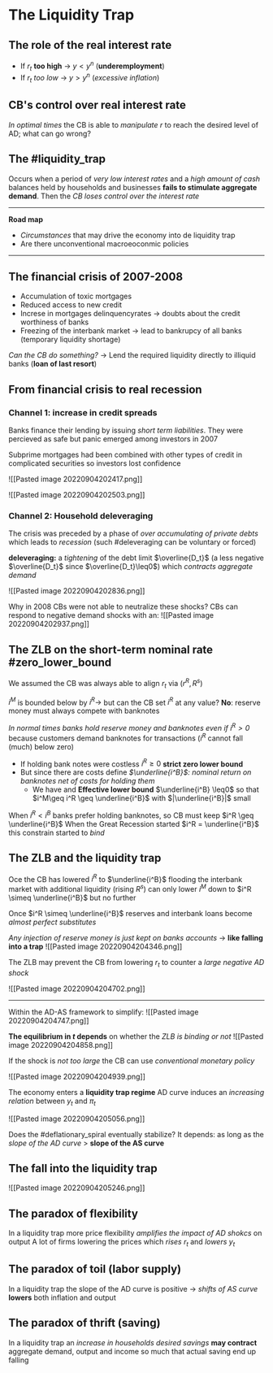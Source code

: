 # The Liquidity Trap
## The role of the real interest rate

- If $r_t$ **too high** $\rightarrow$ $y<y^n$ (**underemployment**)
- If $r_t$ *too low* $\rightarrow$ $y>y^n$ (*excessive inflation*)

## CB's control over real interest rate
*In optimal times* the CB is able to *manipulate $r$* to reach the desired level of AD; what can go wrong?

## The #liquidity_trap
Occurs when a period of *very low interest rates* and a *high amount of cash* balances held by households and businesses **fails to stimulate aggregate demand**. Then the *CB loses control over the interest rate*

---
**Road map**
- *Circumstances* that may drive the economy into de liquidity trap
- Are there unconventional macroeoconmic policies

---

## The financial crisis of 2007-2008

- Accumulation of toxic mortgages
- Reduced access to new credit
- Increse in mortgages delinquencyrates $\rightarrow$ doubts about the credit worthiness of banks
- Freezing of the interbank market $\rightarrow$ lead to bankrupcy of all banks (temporary liquidity shortage)

*Can the CB do something?* $\rightarrow$ Lend the required liquidity directly to illiquid banks (**loan of last resort**)

## From financial crisis to real recession

### Channel 1: increase in credit spreads
Banks finance their lending by issuing *short term liabilities*. They were percieved as safe but panic emerged among investors in 2007

Subprime mortgages had been combined with other types of credit in complicated securities so investors lost confidence

![[Pasted image 20220904202417.png]]

![[Pasted image 20220904202503.png]]

### Channel 2: Household deleveraging
The crisis was preceded by a phase of *over accumulating of private debts* which leads to *recession* (such #deleveraging can be voluntary or forced)

**deleveraging:** a *tightening* of the debt limit $\overline{D_t}$  (a less negative $\overline{D_t}$ since $\overline{D_t}\leq0$) which *contracts aggregate demand*

![[Pasted image 20220904202836.png]]

Why in 2008 CBs were not able to neutralize these shocks? CBs can respond to negative demand shocks with an:
![[Pasted image 20220904202937.png]]


## The ZLB on the short-term nominal rate #zero_lower_bound

We assumed the CB was always able to align $r_t$ via ($r^R, R^s$)

$i^M$ is bounded below by $i^R\rightarrow$ but can the CB set $i^R$ at any value? **No**: reserve money must always compete with banknotes

*In normal times banks hold reserve money and banknotes even if $i^R>0$* because customers demand banknotes for transactions ($i^R$ cannot fall (much) below zero)
- If holding bank notes were costless $i^R\geq0$ **strict zero lower bound**
-  But since there are costs define *$\underline{i^B}$: nominal return on banknotes net of costs for holding them*
	- We have and **Effective lower bound** $\underline{i^B} \leq0$ so that $i^M\geq i^R \geq \underline{i^B}$ with $|\underline{i^B}|$ small

When $i^R < i^B$ banks prefer holding banknotes, so CB must keep $i^R \geq \underline{i^B}$ 
When the Great Recession started $i^R = \underline{i^B}$ this constrain started to *bind*

## The ZLB and the liquidity trap
Oce the CB has lowered $i^R$ to $\underline{i^B}$ flooding the interbank market with additional liquidity (rising $R^s$) can only lower $i^M$ down to $i^R \simeq \underline{i^B}$ but no further

Once $i^R \simeq \underline{i^B}$ reserves and interbank loans become *almost perfect substitutes*

*Any injection of reserve money is just kept on banks accounts* $\rightarrow$ **like falling into a trap**
![[Pasted image 20220904204346.png]]

The ZLB may prevent the CB from lowering $r_t$ to counter a *large negative AD shock*

![[Pasted image 20220904204702.png]]

---
Within the AD-AS framework to simplify:
![[Pasted image 20220904204747.png]]

**The equilibrium in $t$ depends** on whether the *ZLB is binding or not*
![[Pasted image 20220904204858.png]]

If the shock is *not too large* the CB can use *conventional monetary policy*

![[Pasted image 20220904204939.png]]

The economy enters a **liquidity trap regime**
AD curve induces an *increasing relation* between $y_t$ and $\pi_t$ 

![[Pasted image 20220904205056.png]]

Does the #deflationary_spiral eventually stabilize? It depends: as long as the *slope of the AD curve* $>$ **slope of the AS curve**

## The fall into the liquidity trap
![[Pasted image 20220904205246.png]]

## The paradox of flexibility
In a liquidity trap more price flexibility *amplifies the impact of AD shokcs* on output
A lot of firms lowering the prices which *rises $r_t$* and *lowers* $y_t$

## The paradox of toil (labor supply)
In a liquidity trap the slope of the AD curve is positive $\rightarrow$ *shifts of AS curve* **lowers** both inflation and output

## The paradox of thrift (saving)
In a liquidity trap an *increase in households desired savings* **may contract** aggregate demand, output and income so much that actual saving end up falling